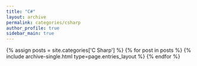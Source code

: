 ```yaml
---
title: "C#"
layout: archive
permalink: categories/csharp
author_profile: true
sidebar_main: true
---
```


{% assign posts = site.categories['C Sharp'] %}
{% for post in posts %} {% include archive-single.html type=page.entries_layout %} {% endfor %}
